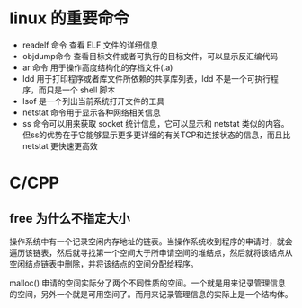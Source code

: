 # linux 的重要命令

-  readelf 命令 查看 ELF 文件的详细信息
- objdump命令 查看目标文件或者可执行的目标文件，可以显示反汇编代码
- ar 命令 用于操作高度结构化的存档文件(.a)
- ldd 用于打印程序或者库文件所依赖的共享库列表，ldd 不是一个可执行程序，而只是一个 shell 脚本
- lsof 是一个列出当前系统打开文件的工具
- netstat 命令用于显示各种网络相关信息
- ss 命令可以用来获取 socket 统计信息，它可以显示和 netstat 类似的内容。但ss的优势在于它能够显示更多更详细的有关TCP和连接状态的信息，而且比 netstat 更快速更高效

# C/CPP

## free 为什么不指定大小

操作系统中有一个记录空闲内存地址的链表。当操作系统收到程序的申请时，就会遍历该链表，然后就寻找第一个空间大于所申请空间的堆结点，然后就将该结点从空闲结点链表中删除，并将该结点的空间分配给程序。

malloc() 申请的空间实际分了两个不同性质的空间。一个就是用来记录管理信息的空间，另外一个就是可用空间了。而用来记录管理信息的实际上是一个结构体。

